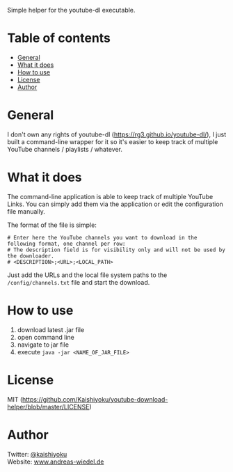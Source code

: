 Simple helper for the youtube-dl executable.

Table of contents
=================

  * [General](#general)
  * [What it does](#what-it-does)
  * [How to use](#how-to-use)
  * [License](#license)
  * [Author](#author)

General
=======
I don't own any rights of youtube-dl (https://rg3.github.io/youtube-dl/), I just built a command-line wrapper for it so it's easier to keep track of multiple YouTube channels / playlists / whatever.

What it does
============
The command-line application is able to keep track of multiple YouTube Links. You can simply add them via the application or edit the configuration file manually.

The format of the file is simple:
```
# Enter here the YouTube channels you want to download in the following format, one channel per row:
# The description field is for visibility only and will not be used by the downloader.
# <DESCRIPTION>;<URL>;<LOCAL_PATH>
```

Just add the URLs and the local file system paths to the ```/config/channels.txt``` file and start the download.

How to use
==========
1. download latest .jar file
2. open command line
3. navigate to jar file
4. execute ```java -jar <NAME_OF_JAR_FILE>```

License
=======
MIT (https://github.com/Kaishiyoku/youtube-download-helper/blob/master/LICENSE)


Author
======
Twitter: [@kaishiyoku](https://twitter.com/kaishiyoku)  
Website: www.andreas-wiedel.de
